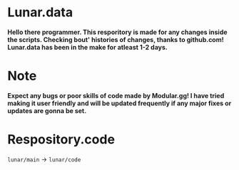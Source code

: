 # Lunar.data
**Hello there programmer. This resporitory is made for any changes inside the scripts. Checking bout' histories of changes, thanks to github.com!
Lunar.data has been in the make for atleast 1-2 days.**

# Note
**Expect any bugs or poor skills of code made by Modular.gg! I have tried making it user friendly and will be updated
frequently if any major fixes or updates are gonna be set.**

# Respository.code
`lunar/main` → `lunar/code`
